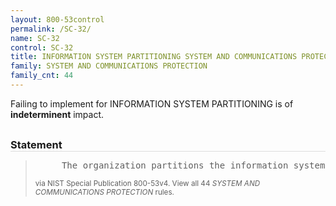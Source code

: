 ```yaml
---
layout: 800-53control
permalink: /SC-32/
name: SC-32
control: SC-32
title: INFORMATION SYSTEM PARTITIONING SYSTEM AND COMMUNICATIONS PROTECTION
family: SYSTEM AND COMMUNICATIONS PROTECTION
family_cnt: 44
---
```

<p class="text-">Failing to implement for INFORMATION SYSTEM PARTITIONING is of <b>indeterminent</b> impact.</p>

<h3 style="border-bottom:1px solid #ddd;margin:30px 0 8px 0;">Statement</h3>
<blockquote>
<pre>     The organization partitions the information system into [Assignment: organization-defined information system components] residing in separate physical domains or environments based on [Assignment: organization-defined circumstances for physical separation of components]. 
</pre>
<p><small>via NIST Special Publication 800-53v4. View all 44 <i>SYSTEM AND COMMUNICATIONS PROTECTION</i> rules. <a href="/cce/ssg/group/$Group_id"><span class="glyphicon glyphicon-link"></span></a> </small></p>
</blockquote>

